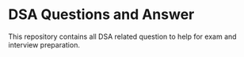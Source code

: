# DSA Questions and Answer

This repository contains all DSA related question to help for exam and interview preparation.
